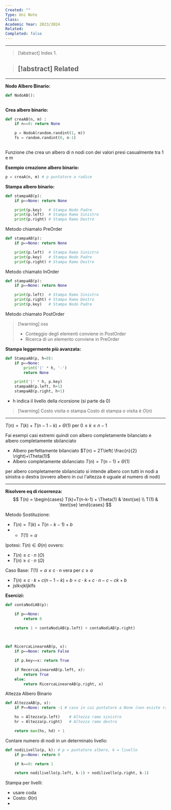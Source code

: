 ```yaml
---
Created: ""
Type: Uni Note
Class: 
Academic Year: 2023/2024
Related: 
Completed: false
---
```

---

>[!abstract] Index
>1. 

>[!abstract] Related
>- 

---
**Nodo Albero Binario:**
```python
def NodoAB():
	
```


**Crea albero binario:**
```python
def creaAB(n, m) :
	if n==0: return None

	p = NodoA(random.randint(1, m))
	fs = random.randint(0, n-1)
	

```
Funzione che crea un albero di n nodi con dei valori presi casualmente tra 1 e m

**Esempio creazione albero binario:**
```python
p = creaA(n, m) # p puntatore a radice
```

**Stampa albero binario:**
```python
def stampaAB(p):
	if p==None: return None

	print(p.key)   # Stampa Nodo Padre
	print(p.left)  # Stampa Ramo Sinistro
	print(p.right) # Stampa Ramo Destro
```
Metodo chiamato PreOrder

```python
def stampaAB(p):
	if p==None: return None

	print(p.left)  # Stampa Ramo Sinistro
	print(p.key)   # Stampa Nodo Padre
	print(p.right) # Stampa Ramo Destro
```
Metodo chiamato InOrder

```python
def stampaAB(p):
	if p==None: return None

	print(p.left)  # Stampa Ramo Sinistro
	print(p.right) # Stampa Ramo Destro
	print(p.key)   # Stampa Nodo Padre
```
Metodo chiamato PostOrder

>[!warning] oss
>- Conteggio degli elementi conviene in PostOrder
>- Ricerca di un elemento conviene  in PreOrder


**Stampa leggermente più avanzata:**
```python
def StampaAB(p, h=0):
	if p==None: 
		print('|' * h, '-')
		return None

	print('|' * h, p.key)
	stampaAB(p.left, h+1)
	stampaAB(p.right, h+1)
```
- h indica il livello della ricorsione (si parte da 0)

>[!warning] Costo visita o stampa
>Costo di stampa o visita è $O(n)$

---

$T(n) = T(k)+ T(n-1-k)+\Theta(1)$ per $0\leq k\leq n-1$


Fai esempi casi estremi quindi con albero completamente bilanciato e albero completamente sbilanciato 
- Albero perfettamente bilanciato $T(n) = 2T\left( \frac{n}{2} \right)+\Theta(1)$
- Albero completamente sbilanciato $T(n)=T(n-1)+\Theta(1)$

per albero completamente sbilanciato si intende albero con tutti in nodi a sinistra o destra (ovvero albero in cui l'altezza è uguale al numero di nodi)

---
**Risolvere eq di ricorrenza:**
$$
T(n) = \begin{cases}
T(k)+T(n-k-1) + \Theta(1) & \text{se}  \\
T(1) & \text{se}
\end{cases}
$$

Metodo Sostituzione:
- $T(n) = T(k)+T(n-k-1) + b$
- - $T(1) = a$

Ipotesi: $T(n) \in \Theta(n)$ ovvero:
- $T(n)\leq c\cdot n$ ($O$)
- $T(n)\geq c\cdot n$ ($\Omega$)

Caso Base: $T(1) = a\leq c\cdot n$ vera per $c\geq a$

- $T(n)\leq c\cdot k+c(n-1-k)+b = c \cdot k+c\cdot n-c-ck+b$
- jslkvjkljklfs

**Esercizi:**

```python
def contaNodiAB(p):

	if p==None:
		return 0

	return 1 + contaNodiAB(p.left) + contaNodiAB(p.right)
	
	
```

```python
def RicercaLineareAB(p, x):
	if p==None: return False

	if p.key==x: return True

	if RecercaLineareAB(p.left, x): 
		return True
	else: 
		return RicercaLineareAB(p.right, x)
```

Altezza Albero Binario
```python
def AltezzaAB(p, x):
	if P==None: return -1 # caso in cui puntatore a None (non esiste radice)

	hs = Altezza(p.left)    # Altezza ramo sinistro
	hr = Altezza(p.right)   # Altezza ramo destro 

	return max(hs, hd) + 1
```

Contare numero di nodi in un determinato livello:
```python
def nodiLivello(p, k): # p = puntatore albero, k = livello
	if p==None: return 0

	if k==0: return 1

	return nodilivello(p.left, k-1) + nodilivello(p.right, k-1)
```

Stampa per livelli:
- usare coda
- Costo: $\Theta(n)$
- 